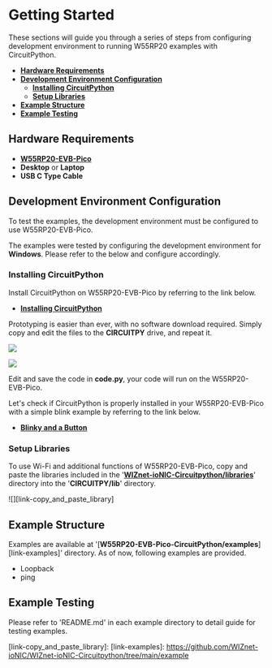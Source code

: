 # Getting Started

These sections will guide you through a series of steps from configuring development environment to running W55RP20 examples with CircuitPython.

- [**Hardware Requirements**](#hardware_requirements)
- [**Development Environment Configuration**](#development_environment_configuration)
    - [**Installing CircuitPython**](#installing_circuitpython)
    - [**Setup Libraries**](#setup_libraries)
- [**Example Structure**](#example_structure)
- [**Example Testing**](#example_testing)



<a name="hardware_requirements"></a>

## Hardware Requirements

- [**W55RP20-EVB-Pico**][link-w55rp20-evb-pico]
- **Desktop** or **Laptop**
- **USB C Type Cable**



<a name="development_environment_configuration"></a>

## Development Environment Configuration

To test the examples, the development environment must be configured to use W55RP20-EVB-Pico.

The examples were tested by configuring the development environment for **Windows**. Please refer to the below and configure accordingly.



<a name="installing_circuitpython"></a>
### Installing CircuitPython

Install CircuitPython on W55RP20-EVB-Pico by referring to the link below.

- [**Installing CircuitPython**][link-installing_circuitPython]

Prototyping is easier than ever, with no software download required. Simply copy and edit the files to the **CIRCUITPY** drive, and repeat it.

![][link-circuitpy_1]

![][link-circuitpy_2]

Edit and save the code in **code.py**, your code will run on the W55RP20-EVB-Pico.

Let's check if CircuitPython is properly installed in your W55RP20-EVB-Pico with a simple blink example by referring to the link below.

- [**Blinky and a Button**][link-blinky_and_a_button]



<a name="setup_libraries"></a>
### Setup Libraries

To use Wi-Fi and additional functions of W55RP20-EVB-Pico, copy and paste the libraries included in the '[**WIZnet-ioNIC-Circuitpython/libraries**][link-libraries]' directory into the '**CIRCUITPY/lib**' directory.

![][link-copy_and_paste_library]



<a name="example_structure"></a>
## Example Structure

Examples are available at '[**W55RP20-EVB-Pico-CircuitPython/examples**][link-examples]' directory. As of now, following examples are provided.

- Loopback
- ping



<a name="example_testing"></a>
## Example Testing

Please refer to 'README.md' in each example directory to detail guide for testing examples.



<!--
Link
-->

[link-w55rp20-evb-pico]: https://docs.wiznet.io/Product/ioNIC/W55RP20/w55rp20-evb-pico
[link-installing_circuitpython]: https://learn.adafruit.com/getting-started-with-raspberry-pi-pico-circuitpython/circuitpython
[link-circuitpy_1]: https://github.com/WIZnet-ioNIC/WIZnet-ioNIC-Circuitpython/blob/main/static/images/getting_started/circuitpy_1.png
[link-circuitpy_2]: https://github.com/WIZnet-ioNIC/WIZnet-ioNIC-Circuitpython/blob/main/static/images/getting_started/circuitpy_2.png
[link-blinky_and_a_button]: https://learn.adafruit.com/getting-started-with-raspberry-pi-pico-circuitpython/blinky-and-a-button
[link-libraries]: https://github.com/WIZnet-ioNIC/WIZnet-ioNIC-Circuitpython/tree/main/libraries
[link-copy_and_paste_library]: 
[link-examples]: https://github.com/WIZnet-ioNIC/WIZnet-ioNIC-Circuitpython/tree/main/example
